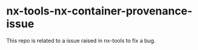 # nx-tools-nx-container-provenance-issue
This repo is related to a issue raised in nx-tools to fix a bug.
